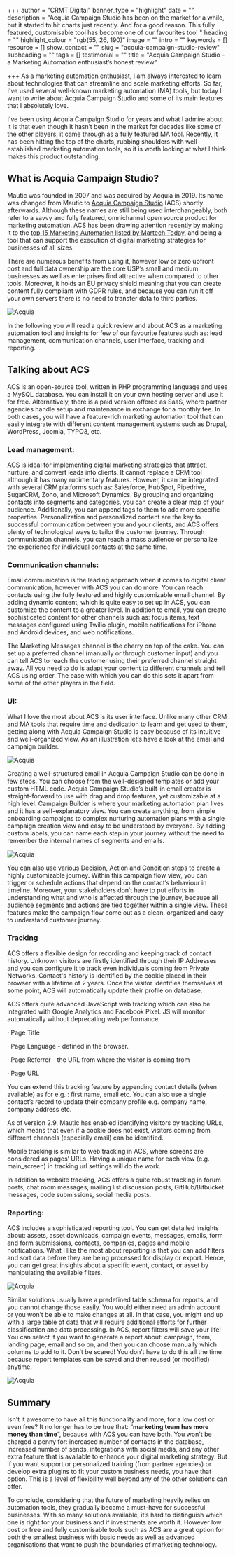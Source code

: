 +++
author = "CRMT Digital"
banner_type = "highlight"
date = ""
description = "Acquia Campaign Studio has been on the market for a while, but it started to hit charts just recently. And for a good reason. This fully featured, customisable tool has become one of our favourites too! "
heading = ""
highlight_colour = "rgb(55, 26, 190)"
image = ""
intro = ""
keywords = []
resource = []
show_contact = ""
slug = "acquia-campaign-studio-review"
subheading = ""
tags = []
testimonial = ""
title = "Acquia Campaign Studio - a Marketing Automation enthusiast’s honest review"

+++
As a marketing automation enthusiast, I am always interested to learn about technologies that can streamline and scale marketing efforts. So far, I've used several well-known marketing automation (MA) tools, but today I want to write about Acquia Campaign Studio and some of its main features that I absolutely love.

I've been using Acquia Campaign Studio for years and what I admire about it is that even though it hasn’t been in the market for decades like some of the other players, it came through as a fully featured MA tool. Recently, it has been hitting the top of the charts, rubbing shoulders with well-established marketing automation tools, so it is worth looking at what I think makes this product outstanding.

## What is Acquia Campaign Studio?

Mautic was founded in 2007 and was acquired by Acquia in 2019. Its name was changed from Mautic to [Acquia Campaign Studio](https://www.acquia.com/products/marketing-cloud/campaign-studio) (ACS) shortly afterwards. Although these names are still being used interchangeably, both refer to a savvy and fully featured, omnichannel open source product for marketing automation. ACS has been drawing attention recently by making it to the [top 15 Marketing Automation listed by Martech Today](https://downloads.digitalmarketingdepot.com/MIR_1602_B2BMrkgAuto_landingpage_mtt.html?utm_source=mtt&utm_medium=textlink&utm_campaign=sidebar), and being a tool that can support the execution of digital marketing strategies for businesses of all sizes.

There are numerous benefits from using it, however low or zero upfront cost and full data ownership are the core USP’s small and medium businesses as well as enterprises find attractive when compared to other tools. Moreover, it holds an EU privacy shield meaning that you can create content fully compliant with GDPR rules, and because you can run it off your own servers there is no need to transfer data to third parties.

![Acquia](https://static.crmtechnologies.com/sites/default/files/Acquia_CampaignStudio_Dashboard.png "Acquia_Campaign Studio Dashboard")

In the following you will read a quick review and about ACS as a marketing automation tool and insights for few of our favourite features such as: lead management, communication channels, user interface, tracking and reporting.

## Talking about ACS

ACS is an open-source tool, written in PHP programming language and uses a MySQL database. You can install it on your own hosting server and use it for free. Alternatively, there is a paid version offered as SaaS, where partner agencies handle setup and maintenance in exchange for a monthly fee. In both cases, you will have a feature-rich marketing automation tool that can easily integrate with different content management systems such as Drupal, WordPress, Joomla, TYPO3, etc.

### Lead management:

ACS is ideal for implementing digital marketing strategies that attract, nurture, and convert leads into clients. It cannot replace a CRM tool although it has many rudimentary features. However, it can be integrated with several CRM platforms such as: Salesforce, HubSpot, Pipedrive, SugarCRM, Zoho, and Microsoft Dynamics. By grouping and organizing contacts into segments and categories, you can create a clear map of your audience. Additionally, you can append tags to them to add more specific properties. Personalization and personalized content are the key to successful communication between you and your clients, and ACS offers plenty of technological ways to tailor the customer journey. Through communication channels, you can reach a mass audience or personalize the experience for individual contacts at the same time.

### Communication channels:

Email communication is the leading approach when it comes to digital client communication, however with ACS you can do more. You can reach contacts using the fully featured and highly customizable email channel. By adding dynamic content, which is quite easy to set up in ACS, you can customize the content to a greater level. In addition to email, you can create sophisticated content for other channels such as: focus items, text messages configured using Twilio plugin, mobile notifications for iPhone and Android devices, and web notifications.

The Marketing Messages channel is the cherry on top of the cake. You can set up a preferred channel (manually or through customer input) and you can tell ACS to reach the customer using their preferred channel straight away. All you need to do is adapt your content to different channels and tell ACS using order. The ease with which you can do this sets it apart from some of the other players in the field.

### UI:

What I love the most about ACS is its user interface. Unlike many other CRM and MA tools that require time and dedication to learn and get used to them, getting along with Acquia Campaign Studio is easy because of its intuitive and well-organized view. As an illustration let’s have a look at the email and campaign builder.

![Acquia](https://static.crmtechnologies.com/sites/default/files/Acquia_CampaignStudio_EmailEditor.png "Acquia_Campaign Studio Email Editor")

Creating a well-structured email in Acquia Campaign Studio can be done in few steps. You can choose from the well-designed templates or add your custom HTML code. Acquia Campaign Studio’s built-in email creator is straight-forward to use with drag and drop features, yet customizable at a high level. Campaign Builder is where your marketing automation plan lives and it has a self-explanatory view. You can create anything, from simple onboarding campaigns to complex nurturing automation plans with a single campaign creation view and easy to be understood by everyone. By adding custom labels, you can name each step in your journey without the need to remember the internal names of segments and emails.

![Acquia](https://static.crmtechnologies.com/sites/default/files/Acquia_CampaignStudio_CampaignEditor.png "Acquia_Campaign Studio Campaign Editor")

You can also use various Decision, Action and Condition steps to create a highly customizable journey. Within this campaign flow view, you can trigger or schedule actions that depend on the contact’s behaviour in timeline. Moreover, your stakeholders don’t have to put efforts in understanding what and who is affected through the journey, because all audience segments and actions are tied together within a single view. These features make the campaign flow come out as a clean, organized and easy to understand customer journey.

### Tracking

ACS offers a flexible design for recording and keeping track of contact history. Unknown visitors are firstly identified through their IP Addresses and you can configure it to track even individuals coming from Private Networks. Contact's history is identified by the cookie placed in their browser with a lifetime of 2 years. Once the visitor identifies themselves at some point, ACS will automatically update their profile on database.

ACS offers quite advanced JavaScript web tracking which can also be integrated with Google Analytics and Facebook Pixel. JS will monitor automatically without deprecating web performance:

· Page Title

· Page Language - defined in the browser.

· Page Referrer - the URL from where the visitor is coming from

· Page URL

You can extend this tracking feature by appending contact details (when available) as for e.g. : first name, email etc. You can also use a single contact’s record to update their company profile e.g. company name, company address etc.

As of version 2.9, Mautic has enabled identifying visitors by tracking URLs, which means that even if a cookie does not exist, visitors coming from different channels (especially email) can be identified.

Mobile tracking is similar to web tracking in ACS, where screens are considered as pages’ URLs. Having a unique name for each view (e.g. main_screen) in tracking url settings will do the work.

In addition to website tracking, ACS offers a quite robust tracking in forum posts, chat room messages, mailing list discussion posts, GitHub/Bitbucket messages, code submissions, social media posts.

### Reporting:

ACS includes a sophisticated reporting tool. You can get detailed insights about: assets, asset downloads, campaign events, messages, emails, form and form submissions, contacts, companies, pages and mobile notifications. What I like the most about reporting is that you can add filters and sort data before they are being processed for display or export. Hence, you can get great insights about a specific event, contact, or asset by manipulating the available filters.

![Acquia](https://static.crmtechnologies.com/sites/default/files/Acquia_CampaignStudio_Reporting1.png "Acquia_Campaign Studio Reporting 1")

Similar solutions usually have a predefined table schema for reports, and you cannot change those easily. You would either need an admin account or you won’t be able to make changes at all. In that case, you might end up with a large table of data that will require additional efforts for further classification and data processing. In ACS, report filters will save your life! You can select if you want to generate a report about: campaign, form, landing page, email and so on, and then you can choose manually which columns to add to it. Don’t be scared! You don’t have to do this all the time because report templates can be saved and then reused (or modified) anytime.

![Acquia](https://static.crmtechnologies.com/sites/default/files/Acquia_CampaignStudio_Reporting2.png "Acquia_Campaign Studio Reporting 2")

## Summary

Isn't it awesome to have all this functionality and more, for a low cost or even free? It no longer has to be true that: “**marketing team has more money than time**”, because with ACS you can have both. You won't be charged a penny for: increased number of contacts in the database, increased number of sends, integrations with social media, and any other extra feature that is available to enhance your digital marketing strategy. But if you want support or personalized training (from partner agencies) or develop extra plugins to fit your custom business needs, you have that option. This is a level of flexibility well beyond any of the other solutions can offer.

To conclude, considering that the future of marketing heavily relies on automation tools, they gradually became a must-have for successful businesses. With so many solutions available, it’s hard to distinguish which one is right for your business and if investments are worth it. However low cost or free and fully customisable tools such as ACS are a great option for both the smallest business with basic needs as well as advanced organisations that want to push the boundaries of marketing technology.